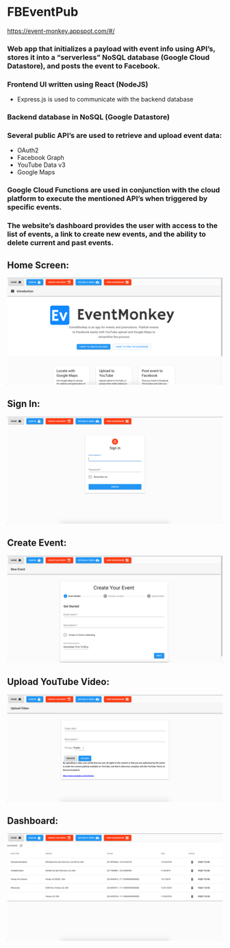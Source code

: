 # FBEventPub
https://event-monkey.appspot.com/#/
###	Web app that initializes a payload with event info using API’s, stores it into a “serverless” NoSQL database (Google Cloud Datastore), and posts the event to Facebook.
###	Frontend UI written using React (NodeJS)
- Express.js is used to communicate with the backend database
### Backend database in NoSQL (Google Datastore)
###	Several public API’s are used to retrieve and upload event data:
- OAuth2
- Facebook Graph
- YouTube Data v3
- Google Maps
###	Google Cloud Functions are used in conjunction with the cloud platform to execute the mentioned API’s when triggered by specific events.
###	The website’s dashboard provides the user with access to the list of events, a link to create new events, and the ability to delete current and past events.

## Home Screen:
![Home](https://github.com/ryankoda/FBEventPub/blob/master/images/sample1.png)
## Sign In:
![Sign In](https://github.com/ryankoda/FBEventPub/blob/master/images/sample2.png)
## Create Event:
![Create Event](https://github.com/ryankoda/FBEventPub/blob/master/images/sample3.png)
## Upload YouTube Video:
![Upload Video](https://github.com/ryankoda/FBEventPub/blob/master/images/sample4.png)
## Dashboard:
![Dashboard](https://github.com/ryankoda/FBEventPub/blob/master/images/sample5.png)
